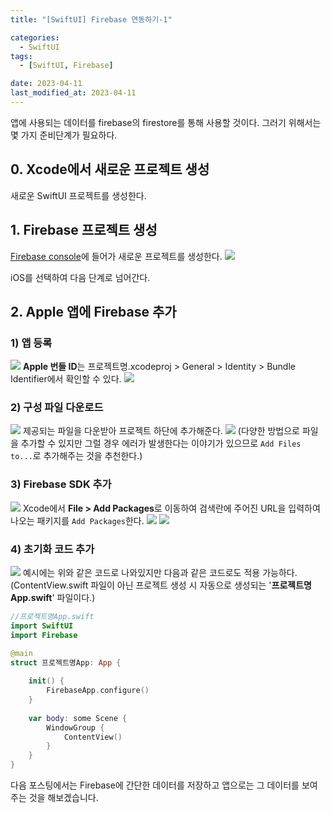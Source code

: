 ```yaml
---
title: "[SwiftUI] Firebase 연동하기-1"

categories:
  - SwiftUI
tags:
  - [SwiftUI, Firebase]

date: 2023-04-11
last_modified_at: 2023-04-11
---
```


앱에 사용되는 데이터를 firebase의 firestore를 통해 사용할 것이다.
그러기 위해서는 몇 가지 준비단계가 필요하다.
## 0. Xcode에서 새로운 프로젝트 생성
새로운 SwiftUI 프로젝트를 생성한다.

## 1. Firebase 프로젝트 생성
[Firebase console](https://console.firebase.google.com/u/0/?hl=ko)에 들어가 새로운 프로젝트를 생성한다.
![](https://velog.velcdn.com/images/0000_0010/post/dd8a11c7-7943-47d0-be6d-80ce6f26d775/image.png)

iOS를 선택하여 다음 단계로 넘어간다.

## 2. Apple 앱에 Firebase 추가
### 1) 앱 등록
![](https://velog.velcdn.com/images/0000_0010/post/c39b7385-7956-4e2b-abbf-a35ab5a1f403/image.png)
**Apple 번들 ID**는 프로젝트명.xcodeproj > General > Identity > Bundle Identifier에서 확인할 수 있다.
![](https://velog.velcdn.com/images/0000_0010/post/efd2170d-7944-4b11-9a35-d3a3c0bf272f/image.png)


### 2) 구성 파일 다운로드
![](https://velog.velcdn.com/images/0000_0010/post/51a9a8a3-3c58-4fd6-a76e-4778091ecba0/image.png)
제공되는 파일을 다운받아 프로젝트 하단에 추가해준다.
![](https://velog.velcdn.com/images/0000_0010/post/ae5a8f08-b0cd-41e9-9aee-366b1caba1a4/image.png)
(다양한 방법으로 파일을 추가할 수 있지만 그럴 경우 에러가 발생한다는 이야기가 있으므로 `Add Files to...`로 추가해주는 것을 추천한다.)
### 3) Firebase SDK 추가
![](https://velog.velcdn.com/images/0000_0010/post/6412dbfa-c114-4286-baaa-3d9536701775/image.png)
Xcode에서 **File > Add Packages**로 이동하여 검색란에 주어진 URL을 입력하여 나오는 패키지를 `Add Packages`한다.
![](https://velog.velcdn.com/images/0000_0010/post/e974ff6c-88b3-4cc7-b8a8-1fccdf3c4ec8/image.png)
![](https://velog.velcdn.com/images/0000_0010/post/eb9c9214-1388-47c5-8bfb-88881692c6de/image.png)


### 4) 초기화 코드 추가
![](https://velog.velcdn.com/images/0000_0010/post/b458db68-91e7-409c-aa9a-968bfb8dcd22/image.png)
예시에는 위와 같은 코드로 나와있지만 다음과 같은 코드로도 적용 가능하다.
(ContentView.swift 파일이 아닌 프로젝트 생성 시 자동으로 생성되는 '**프로젝트명App.swift**' 파일이다.)
```swift
//프로젝트명App.swift
import SwiftUI
import Firebase

@main
struct 프로젝트명App: App {
    
    init() {
        FirebaseApp.configure()
    }
    
    var body: some Scene {
        WindowGroup {
            ContentView()
        }
    }
}
```

다음 포스팅에서는 Firebase에 간단한 데이터를 저장하고 앱으로는 그 데이터를 보여주는 것을 해보겠습니다.
